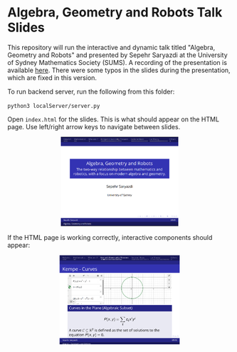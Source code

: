 # Algebra, Geometry and Robots Talk Slides

This repository will run the interactive and dynamic talk titled "Algebra, Geometry and Robots" and presented by Sepehr Saryazdi at the University of Sydney Mathematics Society (SUMS). A recording of the presentation is available [here](https://drive.google.com/file/d/1TEoP5Aoc57DKB4ptKwzoWVb-TJAKnSIO/view?usp=sharing). There were some typos in the slides during the presentation, which are fixed in this version.

To run backend server, run the following from this folder:

`python3 localServer/server.py`

Open `index.html` for the slides. This is what should appear on the HTML page. Use left/right arrow keys to navigate between slides.

<p align="center">
<img src="readme_images/title_page.png" height="200">
</p>


If the HTML page is working correctly, interactive components should appear:


<p align="center">
<img src="readme_images/interactive_component.png" height="200">
</p>




